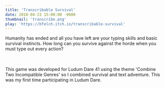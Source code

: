 ```yaml
---
title: 'Transcribable Survival'
date: 2018-04-23 15:00:00 -0600
thumbnail: 'transcribe.png'
play: 'https://bfelch.itch.io/transcribable-survival'
---
```

Humanity has ended and all you have left are your typing skills and basic survival instincts.  How long can you survive against the horde when you must type out every action?
<!-- more -->
<br/><br/>
This game was developed for Ludum Dare 41 using the theme 'Combine Two Incompatible Genres' so  I combined survival and text adventure.  This was my first time participating in Ludum Dare.